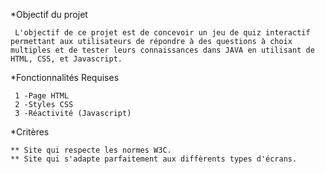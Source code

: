*Objectif du projet
                                                                               
     L'objectif de ce projet est de concevoir un jeu de quiz interactif permettant aux utilisateurs de répondre à des questions à choix multiples et de tester leurs connaissances dans JAVA en utilisant de HTML, CSS, et Javascript.


*Fonctionnalités Requises

     1 -Page HTML 
     2 -Styles CSS
     3 -Réactivité (Javascript)

*Critères

    ** Site qui respecte les normes W3C.
    ** Site qui s'adapte parfaitement aux diffèrents types d'écrans.
  

​ 
